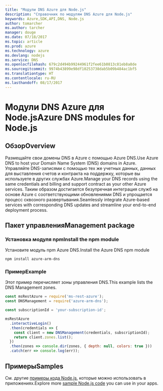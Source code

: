 ```yaml
---
title: "Модули DNS Azure для Node.js"
description: "Справочник по модулям DNS Azure для Node.js"
keywords: Azure,SDK,API,DNS, Node.js
author: tomarcher
ms.author: tarcher
manager: douge
ms.date: 07/18/2017
ms.topic: article
ms.prod: azure
ms.technology: azure
ms.devlang: nodejs
ms.service: DNS
ms.openlocfilehash: 679c2d494b99244961f2fee61b0813c81eb8a8de
ms.sourcegitcommit: 9974b43899e98df10253738dab5b09b484ac1bf5
ms.translationtype: HT
ms.contentlocale: ru-RU
ms.lasthandoff: 08/17/2017
---
```

# <a name="azure-dns-modules-for-nodejs"></a><span data-ttu-id="a731a-104">Модули DNS Azure для Node.js</span><span class="sxs-lookup"><span data-stu-id="a731a-104">Azure DNS modules for Node.js</span></span>

## <a name="overview"></a><span data-ttu-id="a731a-105">Обзор</span><span class="sxs-lookup"><span data-stu-id="a731a-105">Overview</span></span>

<span data-ttu-id="a731a-106">Размещайте свои домены DNS в Azure с помощью Azure DNS.</span><span class="sxs-lookup"><span data-stu-id="a731a-106">Use Azure DNS to host your Domain Name System (DNS) domains in Azure.</span></span> <span data-ttu-id="a731a-107">Управляйте DNS-записями с помощью тех же учетных данных, данных для выставления счетов и контракта на поддержку, которые вы используете в других службах Azure.</span><span class="sxs-lookup"><span data-stu-id="a731a-107">Manage your DNS records using the same credentials and billing and support contract as your other Azure services.</span></span> <span data-ttu-id="a731a-108">Таким образом достигается безупречная интеграция служб на основе Azure с соответствующими обновлениями DNS и упрощается процесс сквозного развертывания.</span><span class="sxs-lookup"><span data-stu-id="a731a-108">Seamlessly integrate Azure-based services with corresponding DNS updates and streamline your end-to-end deployment process.</span></span>

## <a name="management-package"></a><span data-ttu-id="a731a-109">Пакет управления</span><span class="sxs-lookup"><span data-stu-id="a731a-109">Management package</span></span>

### <a name="install-the-npm-module"></a><span data-ttu-id="a731a-110">Установка модуля npm</span><span class="sxs-lookup"><span data-stu-id="a731a-110">Install the npm module</span></span>

<span data-ttu-id="a731a-111">Установите модуль npm Azure DNS.</span><span class="sxs-lookup"><span data-stu-id="a731a-111">Install the Azure DNS npm module</span></span>

```bash
npm install azure-arm-dns
```

### <a name="example"></a><span data-ttu-id="a731a-112">Пример</span><span class="sxs-lookup"><span data-stu-id="a731a-112">Example</span></span>

<span data-ttu-id="a731a-113">Этот пример перечисляет зоны управления DNS.</span><span class="sxs-lookup"><span data-stu-id="a731a-113">This example lists the DNS Management zones.</span></span>

```javascript
const msRestAzure = require('ms-rest-azure');
const DNSManagement = require('azure-arm-dns');

const subscriptionId = 'your-subscription-id';

msRestAzure
  .interactiveLogin()
  .then(credentials => {
    const client = new DNSManagement(credentials, subscriptionId);
    return client.zones.list();
  })
  .then(zones => console.dir(zones, { depth: null, colors: true }))
  .catch(err => console.log(err));
```

## <a name="samples"></a><span data-ttu-id="a731a-114">Примеры</span><span class="sxs-lookup"><span data-stu-id="a731a-114">Samples</span></span>

<span data-ttu-id="a731a-115">См. другие [примеры кода Node.js](https://azure.microsoft.com/resources/samples/?platform=nodejs), которые можно использовать в приложениях.</span><span class="sxs-lookup"><span data-stu-id="a731a-115">Explore more [sample Node.js code](https://azure.microsoft.com/resources/samples/?platform=nodejs) you can use in your apps.</span></span>
